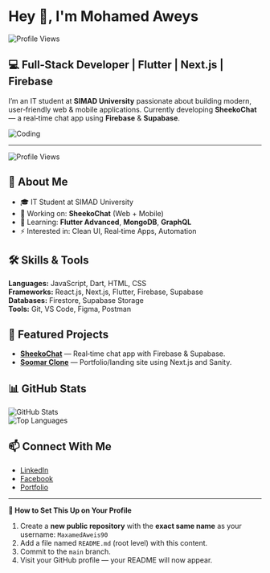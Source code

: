 # Hey 👋, I'm Mohamed Aweys
![Profile Views](https://komarev.com/ghpvc/?username=MaxamedAweis90&label=Profile%20views&color=0e75b6&style=flat)

## 💻 Full‑Stack Developer | Flutter | Next.js | Firebase

I’m an IT student at **SIMAD University** passionate about building modern, user‑friendly web & mobile applications. Currently developing **SheekoChat** — a real‑time chat app using **Firebase** & **Supabase**.

![Coding](https://media.tenor.com/qJ5evVs-_uUAAAAC/coding.gif)

---

![Profile Views](https://komarev.com/ghpvc/?username=MaxamedAweis90&label=Profile%20views&color=0e75b6&style=flat)

## 🚀 About Me
- 🎓 IT Student at SIMAD University  
- 🔭 Working on: **SheekoChat** (Web + Mobile)  
- 🌱 Learning: **Flutter Advanced**, **MongoDB**, **GraphQL**  
- ⚡ Interested in: Clean UI, Real‑time Apps, Automation  

## 🛠 Skills & Tools
**Languages:** JavaScript, Dart, HTML, CSS  
**Frameworks:** React.js, Next.js, Flutter, Firebase, Supabase  
**Databases:** Firestore, Supabase Storage  
**Tools:** Git, VS Code, Figma, Postman  

## 📌 Featured Projects
- [**SheekoChat**](https://github.com/MaxamedAweis90/app-sheekochat) — Real‑time chat app with Firebase & Supabase.  
- [**Soomar Clone**](https://github.com/MaxamedAweis90/Soomar_clone) — Portfolio/landing site using Next.js and Sanity.

## 📊 GitHub Stats
![GitHub Stats](https://github-readme-stats.vercel.app/api?username=MaxamedAweis90&show_icons=true&theme=radical)  
![Top Languages](https://github-readme-stats.vercel.app/api/top-langs/?username=MaxamedAweis90&layout=compact&theme=react)

## 📫 Connect With Me
- [LinkedIn](https://www.linkedin.com/in/eng-aweis)
- [Facebook](https://www.facebook.com/profile.php?id=100085711642955)
- [Portfolio](https://engaweis.netlify.app/)

---
**📌 How to Set This Up on Your Profile**
1. Create a **new public repository** with the **exact same name** as your username: `MaxamedAweis90`
2. Add a file named `README.md` (root level) with this content.
3. Commit to the `main` branch.
4. Visit your GitHub profile — your README will now appear.
